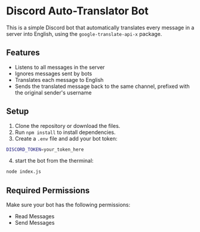 # Discord Auto-Translator Bot

This is a simple Discord bot that automatically translates every message in a server into English, using the `google-translate-api-x` package.

## Features

- Listens to all messages in the server
- Ignores messages sent by bots
- Translates each message to English
- Sends the translated message back to the same channel, prefixed with the original sender's username

## Setup

1. Clone the repository or download the files.
2. Run `npm install` to install dependencies.
3. Create a `.env` file and add your bot token:
```bash
DISCORD_TOKEN=your_token_here
```
4. start the bot from the therminal:
```bash
node index.js
```


## Required Permissions

Make sure your bot has the following permissions:
- Read Messages
- Send Messages

